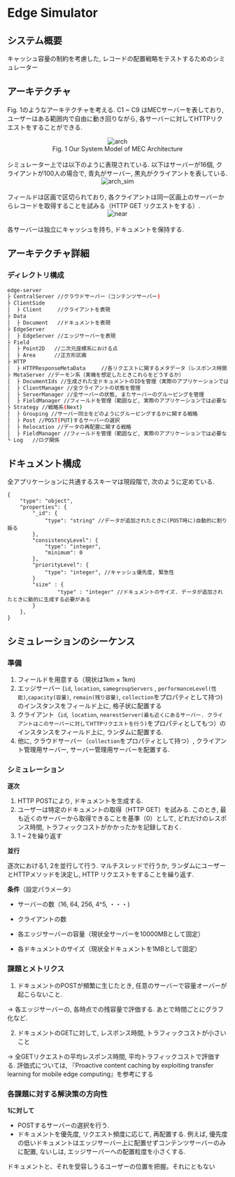 # Edge Simulator

## システム概要

キャッシュ容量の制約を考慮した, レコードの配置戦略をテストするためのシミュレーター



## アーキテクチャ

Fig. 1のようなアーキテクチャを考える. C1 ~ C9 はMECサーバーを表しており, ユーザーはある範囲内で自由に動き回りながら, 各サーバーに対してHTTPリクエストをすることができる. 

<div align="center">
<img src="https://github.com/thanatoth/edge-simulator/blob/doc/doc/arch.png" title = "arch">
</div>

<div align="center">
Fig. 1 Our System Model of MEC Architecture
</div>


<br>
シミュレーター上では以下のように表現されている. 以下はサーバーが16個, クライアントが100人の場合で, 青丸がサーバー, 黒丸がクライアントを表している.     
<br>



<div align="center">
<img src="https://github.com/thanatoth/edge-simulator/blob/doc/doc/arch_sim.png" title="arch_sim">
</div>


<br>
フィールドは区画で区切られており, 各クライアントは同一区画上のサーバーからレコードを取得することを試みる（HTTP GET リクエストをする）. 
<br>

<div align="center">
<img src="https://github.com/thanatoth/edge-simulator/blob/doc/doc/near.png" title="near">
</div>


<br>
各サーバーは独立にキャッシュを持ち, ドキュメントを保持する. 
<br>



## アーキテクチャ詳細

### ディレクトリ構成

```bash
edge-server
├ CentralServer //クラウドサーバー（コンテンツサーバー)
├ ClientSide   
│  ├ Client     //クライアントを表現
├ Data   
│  ├ Document   //ドキュメントを表現
├ EdgeServer  
│  ├ EdgeServer //エッジサーバーを表現
├ Field 
│  ├ Point2D   //二次元座標系における点
│  ├ Area      //正方形区画
├ HTTP 
│  ├ HTTPResponseMetaData     //各リクエストに関するメタデータ（レスポンス時間, コスト）
├ MetaServer //デーモン系（実機を想定したときこれらをどうするか）
│  ├ DocumentIds //生成された全ドキュメントのIDを管理（実際のアプリケーションでは必要なし）
│  ├ ClientManager //全クライアントの状態を管理
│  ├ ServerManager //全サーバーの状態, またサーバーのグルーピングを管理
│  ├ FieldManager //フィールドを管理（範囲など, 実際のアプリケーションでは必要なし）
├ Strategy //戦略系(Next)
│  ├ Grouping //サーバー同士をどのようにグルーピングするかに関する戦略
│  ├ Post //POST(PUT)するサーバーの選択
│  ├ Relocation //データの再配置に関する戦略
│  ├ FieldManager //フィールドを管理（範囲など, 実際のアプリケーションでは必要なし）
└ Log   //ログ関係
```



## ドキュメント構成

全アプリケーションに共通するスキーマは現段階で, 次のように定めている. 

```
{
    "type": "object",
    "properties": {
        "_id": {
            "type": "string" //データが追加されたときに(POST時に)自動的に割り振る
        },
        "consistencyLevel": {
            "type": "integer",
            "minimum": 0
        },
        "priorityLevel": {
            "type": "integer", //キャッシュ優先度, 緊急性
        }
        "size" : {
        		"type" : "integer" //ドキュメントのサイズ. データが追加されたときに動的に生成する必要がある
        }
    },
}
```



## シミュレーションのシーケンス

### 準備

1. フィールドを用意する（現状は1km × 1km)
2. エッジサーバー (`id`, `location`, `samegroupServers` , `performanceLevel(性能)`,`capacity(容量)`, `remain(残り容量)`, `collection`をプロパティとして持つ)  のインスタンスをフィールド上に, 格子状に配置する
3. クライアント（`id`,` location`, `nearestServer(最も近くにあるサーバー. クライアントはこのサーバーに対してHTTPリクエストを行う)`をプロパティとしてもつ）のインスタンスをフィールド上に, ランダムに配置する. 
4. 他に, クラウドサーバー（`collection`をプロパティとして持つ）, クライアント管理用サーバー, サーバー管理用サーバーを配置する. 



### シミュレーション

**逐次**

1. HTTP POSTにより, ドキュメントを生成する. 
2. ユーザーは特定のドキュメントの取得（HTTP GET）を試みる. このとき, 最も近くのサーバーから取得できることを基準（0）として, どれだけのレスポンス時間, トラフィックコストがかかったかを記録しておく. 
3. 1 ~ 2を繰り返す



**並行**

逐次における1, 2を並行して行う. マルチスレッドで行うか, ランダムにユーザーとHTTPメソッドを決定し, HTTP リクエストをすることを繰り返す. 



**条件**（設定パラメータ）

- サーバーの数（16, 64, 256, 4^5, ・・・)
- クライアントの数

- 各エッジサーバーの容量（現状全サーバーを10000MBとして固定）

- 各ドキュメントのサイズ（現状全ドキュメントを1MBとして固定）

  

### 課題とメトリクス

1. ドキュメントのPOSTが頻繁に生じたとき, 任意のサーバーで容量オーバーが起こらないこと. 

→ 各エッジサーバーの, 各時点での残容量で評価する. あとで時間ごとにグラフ化など. 

2. ドキュメントのGETに対して, レスポンス時間, トラフィックコストが小さいこと

→ 全GETリクエストの平均レスポンス時間, 平均トラフィックコストで評価する. 評価式については, 『Proactive content caching by exploiting transfer learning for mobile edge computing』を参考にする

 

### 各課題に対する解決策の方向性

**1に対して**

- POSTするサーバーの選択を行う. 
- ドキュメントを優先度, リクエスト頻度に応じて, 再配置する. 例えば, 優先度の低いドキュメントはエッジサーバー上に配置せずコンテンツサーバーのみに配置, ないしは, エッジサーバーへの配置粒度を小さくする. 

ドキュメントと、それを受容しうるユーザーの位置を把握。それにともない











